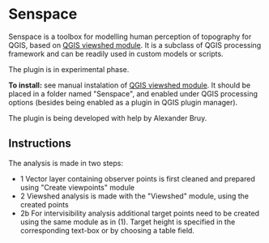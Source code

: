 # Senspace

Senspace is a toolbox for modelling human perception of topography for QGIS, based on [QGIS viewshed module](https://github.com/zoran-cuckovic/QGIS-visibility-analysis). It is a subclass of QGIS processing framework and can be readily used in custom models or scripts.

The plugin is in experimental phase.

**To install:** see manual instalation of [QGIS viewshed module](https://github.com/zoran-cuckovic/QGIS-visibility-analysis). It should be placed in a folder named "Senspace", and enabled under QGIS processing options (besides being enabled as a plugin in QGIS plugin manager).

The plugin is being developed with help by Alexander Bruy. 

## Instructions

The analysis is made in two steps:
- 1 Vector layer containing observer points is first cleaned and prepared using "Create viewpoints" module
- 2 Viewshed analysis is made with the "Viewshed" module, using the created points
- 2b For intervisibility analysis additional target points need to be created using the same module as in (1). Target height is specified in the corresponding text-box or by choosing a table field. 